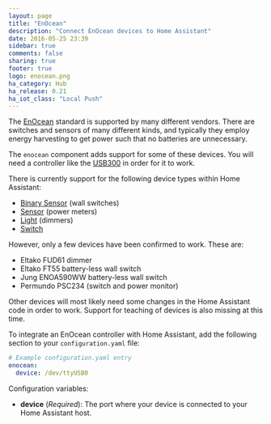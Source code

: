 ```yaml
---
layout: page
title: "EnOcean"
description: "Connect EnOcean devices to Home Assistant"
date: 2016-05-25 23:39
sidebar: true
comments: false
sharing: true
footer: true
logo: enocean.png
ha_category: Hub
ha_release: 0.21
ha_iot_class: "Local Push"
---
```


The [EnOcean](https://en.wikipedia.org/wiki/EnOcean) standard is supported by many different vendors. There are switches and sensors of many different kinds, and typically they employ energy harvesting to get power such that no batteries are unnecessary.

The `enocean` component adds support for some of these devices. You will need a controller like the [USB300](https://www.enocean.com/en/enocean_modules/usb-300-oem/) in order for it to work.

There is currently support for the following device types within Home Assistant:

- [Binary Sensor](/components/binary_sensor.enocean/) (wall switches)
- [Sensor](/components/sensor.enocean/) (power meters)
- [Light](/components/light.enocean/) (dimmers)
- [Switch](/components/switch.enocean/)

However, only a few devices have been confirmed to work. These are:

- Eltako FUD61 dimmer
- Eltako FT55 battery-less wall switch
- Jung ENOA590WW battery-less wall switch
- Permundo PSC234 (switch and power monitor)

Other devices will most likely need some changes in the Home Assistant code in order to work. Support for teaching of devices is also missing at this time.

To integrate an EnOcean controller with Home Assistant, add the following section to your `configuration.yaml` file:

```yaml
# Example configuration.yaml entry
enocean:
  device: /dev/ttyUSB0
```

Configuration variables:

- **device** (*Required*): The port where your device is connected to your Home Assistant host.
